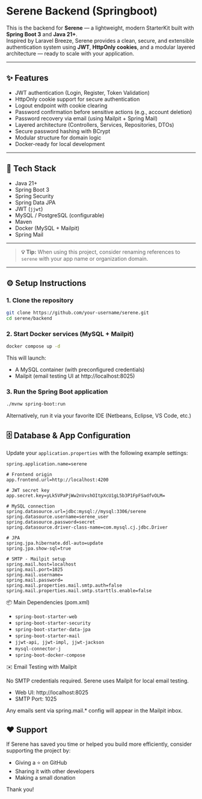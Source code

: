 # Serene Backend (Springboot)

This is the backend for **Serene** — a lightweight, modern StarterKit built with **Spring Boot 3** and **Java 21+**.  
Inspired by Laravel Breeze, Serene provides a clean, secure, and extensible authentication system using **JWT**, **HttpOnly cookies**, and a modular layered architecture — ready to scale with your application.

---

## ✨ Features

- JWT authentication (Login, Register, Token Validation)
- HttpOnly cookie support for secure authentication
- Logout endpoint with cookie clearing
- Password confirmation before sensitive actions (e.g., account deletion)
- Password recovery via email (using Mailpit + Spring Mail)
- Layered architecture (Controllers, Services, Repositories, DTOs)
- Secure password hashing with BCrypt
- Modular structure for domain logic
- Docker-ready for local development

---

## 🧰 Tech Stack

- Java 21+
- Spring Boot 3
- Spring Security
- Spring Data JPA
- JWT (`jjwt`)
- MySQL / PostgreSQL (configurable)
- Maven
- Docker (MySQL + Mailpit)
- Spring Mail

---

> **💡 Tip:** When using this project, consider renaming references to `serene` with your app name or organization domain.

---

## ⚙️ Setup Instructions

### 1. Clone the repository

```bash
git clone https://github.com/your-username/serene.git
cd serene/backend
```

### 2. Start Docker services (MySQL + Mailpit)

```bash
docker compose up -d
```

This will launch:

* A MySQL container (with preconfigured credentials)
* Mailpit (email testing UI at http://localhost:8025)

### 3. Run the Spring Boot application

```bash
./mvnw spring-boot:run
```
Alternatively, run it via your favorite IDE (Netbeans, Eclipse, VS Code, etc.)

## 🗄️ Database & App Configuration

Update your `application.properties` with the following example settings:

```properties
spring.application.name=serene

# Frontend origin
app.frontend.url=http://localhost:4200

# JWT secret key
app.secret.key=yLk5VPaPjWw2nVvshOItpXcU1gL5b3P1FpFSadfvOLM=

# MySQL connection
spring.datasource.url=jdbc:mysql://mysql:3306/serene
spring.datasource.username=serene_user
spring.datasource.password=secret
spring.datasource.driver-class-name=com.mysql.cj.jdbc.Driver

# JPA
spring.jpa.hibernate.ddl-auto=update
spring.jpa.show-sql=true

# SMTP - Mailpit setup
spring.mail.host=localhost
spring.mail.port=1025
spring.mail.username=
spring.mail.password=
spring.mail.properties.mail.smtp.auth=false
spring.mail.properties.mail.smtp.starttls.enable=false
```

📦 Main Dependencies (pom.xml)

* `spring-boot-starter-web`
* `spring-boot-starter-security`
* `spring-boot-starter-data-jpa`
* `spring-boot-starter-mail`
* `jjwt-api, jjwt-impl, jjwt-jackson`
* `mysql-connector-j`
* `spring-boot-docker-compose`

✉️ Email Testing with Mailpit

No SMTP credentials required. Serene uses Mailpit for local email testing.

* Web UI: http://localhost:8025
* SMTP Port: 1025

Any emails sent via spring.mail.* config will appear in the Mailpit inbox.

## ❤️ Support
If Serene has saved you time or helped you build more efficiently, consider supporting the project by:

* Giving a ⭐️ on GitHub
* Sharing it with other developers
* Making a small donation

Thank you!